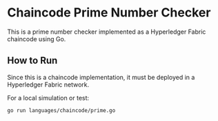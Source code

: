 # Chaincode Prime Number Checker

This is a prime number checker implemented as a Hyperledger Fabric chaincode using Go.

## How to Run

Since this is a chaincode implementation, it must be deployed in a Hyperledger Fabric network.

For a local simulation or test:

```bash
go run languages/chaincode/prime.go
